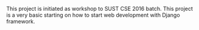 This project is initiated as workshop to SUST CSE 2016 batch. This project is a very basic starting on how to start web development with 
Django framework. 
